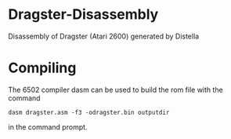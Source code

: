# Dragster-Disassembly
Disassembly of Dragster (Atari 2600) generated by Distella

# Compiling
The 6502 compiler dasm can be used to build the rom file with the command
```
dasm dragster.asm -f3 -odragster.bin outputdir
```
in the command prompt.



